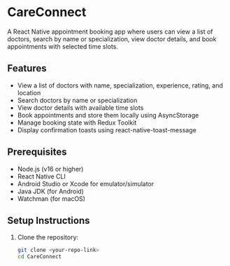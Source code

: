 # CareConnect

A React Native appointment booking app where users can view a list of doctors, search by name or specialization, view doctor details, and book appointments with selected time slots.

## Features
- View a list of doctors with name, specialization, experience, rating, and location
- Search doctors by name or specialization
- View doctor details with available time slots
- Book appointments and store them locally using AsyncStorage
- Manage booking state with Redux Toolkit
- Display confirmation toasts using react-native-toast-message

## Prerequisites
- Node.js (v16 or higher)
- React Native CLI
- Android Studio or Xcode for emulator/simulator
- Java JDK (for Android)
- Watchman (for macOS)

## Setup Instructions
1. Clone the repository:
   ```bash
   git clone <your-repo-link>
   cd CareConnect